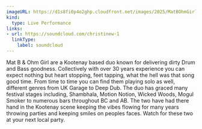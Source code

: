 ```yaml
---
imageURL: https://d1s8fi0p4o2ghp.cloudfront.net/images/2025/MatBOhmGirl.jpeg
kind:
  type: Live Performance
links:
- url: https://soundcloud.com/christinew-1
  linkType:
    label: soundcloud
---
```

Mat B & Ohm Girl are a Kootenay based duo known for delivering dirty Drum and Bass goodness. Collectively with over 30 years experience you can expect nothing but heart stopping, feet tapping, what the hell was that song good time. From time to time you can find them playing solo as well, different genres from UK Garage to Deep Dub. The duo has graced many festival stages including, Shambhala, Motion Notion, Wicked Woods, Mogul Smoker to numerous bars throughout BC and AB. The two have had there hand in the Kootenay scene keeping the vibes flowing for many years throwing parties and keeping smiles on peoples faces. Watch for these two at your next local party.
